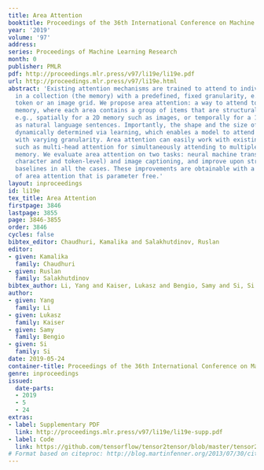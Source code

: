 ```yaml
---
title: Area Attention
booktitle: Proceedings of the 36th International Conference on Machine Learning
year: '2019'
volume: '97'
address: 
series: Proceedings of Machine Learning Research
month: 0
publisher: PMLR
pdf: http://proceedings.mlr.press/v97/li19e/li19e.pdf
url: http://proceedings.mlr.press/v97/li19e.html
abstract: 'Existing attention mechanisms are trained to attend to individual items
  in a collection (the memory) with a predefined, fixed granularity, e.g., a word
  token or an image grid. We propose area attention: a way to attend to areas in the
  memory, where each area contains a group of items that are structurally adjacent,
  e.g., spatially for a 2D memory such as images, or temporally for a 1D memory such
  as natural language sentences. Importantly, the shape and the size of an area are
  dynamically determined via learning, which enables a model to attend to information
  with varying granularity. Area attention can easily work with existing model architectures
  such as multi-head attention for simultaneously attending to multiple areas in the
  memory. We evaluate area attention on two tasks: neural machine translation (both
  character and token-level) and image captioning, and improve upon strong (state-of-the-art)
  baselines in all the cases. These improvements are obtainable with a basic form
  of area attention that is parameter free.'
layout: inproceedings
id: li19e
tex_title: Area Attention
firstpage: 3846
lastpage: 3855
page: 3846-3855
order: 3846
cycles: false
bibtex_editor: Chaudhuri, Kamalika and Salakhutdinov, Ruslan
editor:
- given: Kamalika
  family: Chaudhuri
- given: Ruslan
  family: Salakhutdinov
bibtex_author: Li, Yang and Kaiser, Lukasz and Bengio, Samy and Si, Si
author:
- given: Yang
  family: Li
- given: Lukasz
  family: Kaiser
- given: Samy
  family: Bengio
- given: Si
  family: Si
date: 2019-05-24
container-title: Proceedings of the 36th International Conference on Machine Learning
genre: inproceedings
issued:
  date-parts:
  - 2019
  - 5
  - 24
extras:
- label: Supplementary PDF
  link: http://proceedings.mlr.press/v97/li19e/li19e-supp.pdf
- label: Code
  link: https://github.com/tensorflow/tensor2tensor/blob/master/tensor2tensor/layers/area_attention.py
# Format based on citeproc: http://blog.martinfenner.org/2013/07/30/citeproc-yaml-for-bibliographies/
---
```

